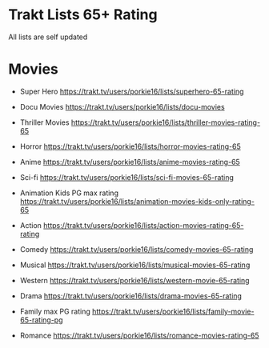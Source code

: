 # Trakt Lists 65+ Rating
All lists are self updated

# Movies 

- Super Hero
https://trakt.tv/users/porkie16/lists/superhero-65-rating

- Docu Movies
https://trakt.tv/users/porkie16/lists/docu-movies

- Thriller Movies
https://trakt.tv/users/porkie16/lists/thriller-movies-rating-65

- Horror
https://trakt.tv/users/porkie16/lists/horror-movies-rating-65

- Anime 
https://trakt.tv/users/porkie16/lists/anime-movies-rating-65

- Sci-fi
https://trakt.tv/users/porkie16/lists/sci-fi-movies-65-rating

- Animation Kids PG max rating
https://trakt.tv/users/porkie16/lists/animation-movies-kids-only-rating-65

- Action 
https://trakt.tv/users/porkie16/lists/action-movies-rating-65-rating

- Comedy 
https://trakt.tv/users/porkie16/lists/comedy-movies-65-rating

- Musical
https://trakt.tv/users/porkie16/lists/musical-movies-65-rating

- Western
https://trakt.tv/users/porkie16/lists/western-movie-65-rating

- Drama
https://trakt.tv/users/porkie16/lists/drama-movies-65-rating

- Family max PG rating
https://trakt.tv/users/porkie16/lists/family-movie-65-rating-pg

- Romance
https://trakt.tv/users/porkie16/lists/romance-movies-rating-65
